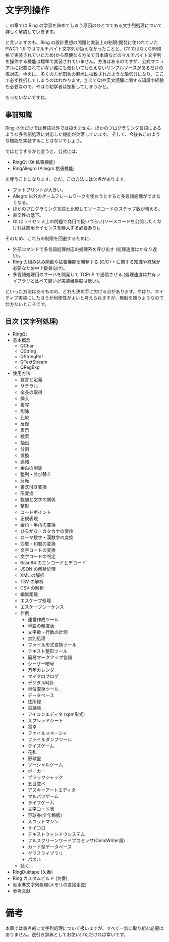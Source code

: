 # 文字列操作

この章では Ring の学習を諦めてしまう原因のひとつである文字列処理について詳しく解説していきます。

と言いますのも、Ring の設計思想の問題と実装上の制限(開発に使われていた PWCT 1.9 ではマルチバイト文字列が扱えなかったことと、C11ではなくC89規格で実装されていたため)から簡便なる方法で日本語などのマルチバイト文字列を操作する機能は標準で実装されていません。方法はあるのですが、公式マニュアルに記載されていない誰にも気付いてもらえないサンプルソースがあるだけの塩対応。ゆえに、多くの方が田舎の僻地に拉致されたような騙気分になり、ここで必ず挫折してしまうのはわかります。加えてQtや英文読解に関する知識や経験も必要なので、やはり初学者は挫折してしまうかと。

もったいないですね。

## 事前知識

Ring 本体だけでは英語以外では扱えません。ほかのプログラミング言語にあるような多言語処理に対応した機能が欠落しています。
そして、今後もこのような機能を実装することはないでしょう。

ではどうするかと言うと、公式には、

* RingQt (Qt 拡張機能)
* RingAllegro (Allegro 拡張機能)

を使うことになります。ただ、この方法には欠点があります。

* フットプリントが大きい。
* Allegro 以外のゲームフレームワークを使おうとすると多言語処理ができなくなる。
* ほかのプログラミング言語と比較してソースコードのステップ数が増える。
* 直交性の低下。
* Qt はライセンス上の問題で商用で扱いづらい(ソースコードを公開したくなければ商用ライセンスを購入する必要あり)。

そのため、これらの制限を回避するために、

* 外部コマンドで多言語処理対応の処理系を呼び出す (処理速度はかなり遅い)。
* Ring の組み込み関数や拡張機能を開発する (C/C++ に関する知識や経験が必要なため中上級者向け)。
* 多言語処理用のサーバを開発して TCP/IP で通信させる (処理速度は共有ライブラリと比べて遅いが実装難易度は低い)。

といった方法はあるものの、どれも決め手に欠ける点があります。やはり、ネイティブ実装にしたほうが利便性がよいと考えられますが、無駄を嫌うようなので仕方ないところです。

## 目次 (文字列処理)

* RingQt
* 基本概念
  * QChar
  * QString
  * QStringRef
  * QTextStream
  * QRegExp
* 使用方法
  * 宣言と定義
  * リテラル
  * 全長の取得
  * 挿入
  * 複写
  * 削除
  * 比較
  * 反復
  * 表示
  * 検索
  * 抽出
  * 分割
  * 置換
  * 連結
  * 余白の削除
  * 整列・並び替え
  * 反転
  * 書式付き変換
  * 形変換
  * 数値と文字の関係
  * 整形
  * コードポイント
  * 正規表現
  * 全角・半角の変換
  * ひらがな・カタカナの変換
  * ローマ数字・漢数字の変換
  * 西暦・和暦の変換
  * 文字コードの変換
  * 文字コードの判定
  * Base64 のエンコードとデコード
  * JSON の解析処理
  * XML の解析
  * TSV の解析
  * CSV の解析
  * 編集距離
  * エスケープ処理
  * エスケープシーケンス
  * 作例
    * 連番作成ツール
    * 単語の頻度表
    * 文字数・行数の計測
    * 禁則処理
    * ファイル形式変換ツール
    * テキスト整形ツール
    * 簡易マークアップ言語
    * シーザー暗号
    * 万年カレンダ
    * マイクロブログ
    * デジタル時計
    * 単位変換ツール
    * データベース
    * 住所録
    * 電話帳
    * アイコンエディタ (xpm形式)
    * スプレッドシート
    * 電卓
    * ファイルマネージャ
    * ファイルダンプツール
    * クイズゲーム
    * 花札
    * 野球盤
    * ソーシャルゲーム
    * ポーカー
    * ブラックジャック
    * 五目並べ
    * アスキーアートエディタ
    * マルバツゲーム
    * ライフゲーム
    * 文字コード表
    * 野球券(全年齢版)
    * スロットマシン
    * サイコロ
    * テキストウィンドウシステム
    * フルスクリーンワードプロセッサ(OmmWriter風)
    * カード型データベース
    * クラスライブラリ
    * パズル
  * 続く...
* RingDuktape (欠番)
* Ring カスタムビルド (欠番)
* 低水準文字列処理(メモリの直接走査)
* 参考文献

# 備考

本章では重点的に文字列処理について扱いますが、すべて一気に取り組む必要はありません。逆引き辞典としてお使いいただければ幸いです。
